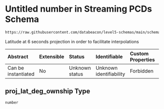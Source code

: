 # Untitled number in Streaming PCDs Schema

```txt
https://raw.githubusercontent.com/databeacon/level5-schemas/main/schemas/streaming/pcds.schema.json#/properties/proj_lat_deg_ownship
```

Latitude at 6 seconds projection in order to facilitate interpolations

| Abstract            | Extensible | Status         | Identifiable            | Custom Properties | Additional Properties | Access Restrictions | Defined In                                                                        |
| :------------------ | :--------- | :------------- | :---------------------- | :---------------- | :-------------------- | :------------------ | :-------------------------------------------------------------------------------- |
| Can be instantiated | No         | Unknown status | Unknown identifiability | Forbidden         | Allowed               | none                | [pcds.schema.json\*](../../out/streaming/pcds.schema.json "open original schema") |

## proj\_lat\_deg\_ownship Type

`number`
